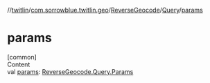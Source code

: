 //[twitlin](../../../index.md)/[com.sorrowblue.twitlin.geo](../../index.md)/[ReverseGeocode](../index.md)/[Query](index.md)/[params](params.md)



# params  
[common]  
Content  
val [params](params.md): [ReverseGeocode.Query.Params](-params/index.md)  



